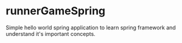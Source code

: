 # runnerGameSpring
Simple hello world spring application to learn spring framework and understand it's important concepts.
